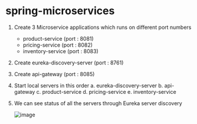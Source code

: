 # spring-microservices

1. Create 3 Microservice applications which runs on different port numbers
    * product-service (port : 8081)
    * pricing-service (port : 8082)
    * inventory-service (port : 8083)

2. Create eureka-discovery-server (port : 8761)

3. Create api-gateway (port : 8085)

4. Start local servers in this order
    a. eureka-discovery-server
    b. api-gateway
    c. product-service
    d. pricing-service
    e. inventory-service
    
5. We can see status of all the servers through Eureka server discovery

   ![image](https://user-images.githubusercontent.com/73759012/147607894-559e64ad-1830-4ee9-9695-8224338546bc.png)

